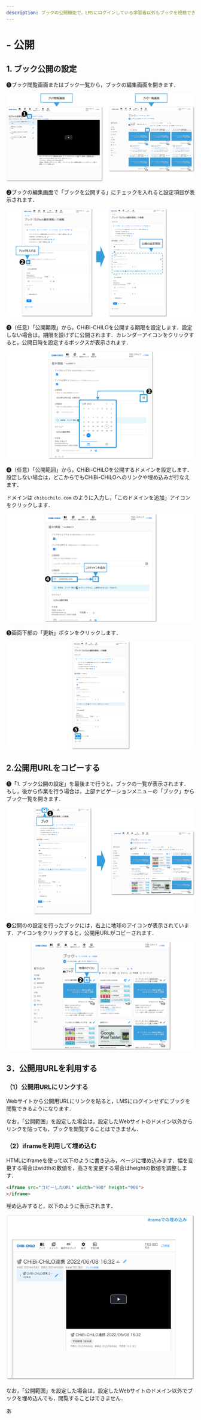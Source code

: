 ```yaml
---
description: ブックの公開機能で，LMSにログインしている学習者以外もブックを視聴できるようになります．
---
```


# - 公開

## 1. ブック公開の設定

❶ブック閲覧画面またはブック一覧から，ブックの編集画面を開きます．

![](<../.gitbook/assets/book-release_01.png>)

❷ブックの編集画面で「ブックを公開する」にチェックを入れると設定項目が表示されます．

![](<../.gitbook/assets/book-release_02.png>)

❸（任意）「公開期限」から，CHiBi-CHiLOを公開する期限を設定します．設定しない場合は，期限を設けずに公開されます．カレンダーアイコンをクリックすると，公開日時を設定するボックスが表示されます．

![](<../.gitbook/assets/book-release_03.png>)

❹（任意）「公開範囲」から，CHiBi-CHiLOを公開するドメインを設定します．設定しない場合は，どこからでもCHiBi-CHiLOへのリンクや埋め込みが行なえます．

ドメインは `chibichilo.com` のように入力し，「このドメインを追加」アイコンをクリックします．

![](<../.gitbook/assets/book-release_04.png>)

❺画面下部の「更新」ボタンをクリックします．

![](<../.gitbook/assets/book-release_05.png>)

## 2.公開用URLをコピーする

❶「1. ブック公開の設定」を最後まで行うと，ブックの一覧が表示されます．
もし，後から作業を行う場合は，上部ナビゲーションメニューの「ブック」からブック一覧を開きます．

![](<../.gitbook/assets/book-release_06.png>)

❷公開のの設定を行ったブックには，右上に地球のアイコンが表示されています．アイコンをクリックすると，公開用URLがコピーされます．

![](<../.gitbook/assets/book-release_07.png>)

## 3．公開用URLを利用する

### （1）公開用URLにリンクする

Webサイトから公開用URLにリンクを貼ると，LMSにログインせずにブックを閲覧できるようになります．

なお，「公開範囲」を設定した場合は，設定したWebサイトのドメイン以外からリンクを貼っても，ブックを閲覧することはできません．

### （2）iframeを利用して埋め込む

HTMLにiframeを使って以下のように書き込み，ページに埋め込みます．幅を変更する場合はwidthの数値を，高さを変更する場合はheightの数値を調整します．

```html
<iframe src="コピーしたURL" width="900" height="900">
</iframe>
```

埋め込みすると，以下のように表示されます．

![](<../.gitbook/assets/image (475).png>)

なお，「公開範囲」を設定した場合は，設定したWebサイトのドメイン以外でブックを埋め込んでも，閲覧することはできません．

あ